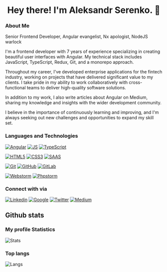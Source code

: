 <h1 align="center"> Hey there! I'm Aleksandr Serenko. 👋</h1>

### About Me

Senior Frontend Developer, Angular evangelist, Nx apologist, NodeJS warlock

I'm a frontend developer with 7 years of experience specializing in creating beautiful user interfaces with Angular. My technical stack
includes JavaScript, TypeScript, Redux, Git, and a monorepo approach.

Throughout my career, I've developed enterprise applications for the fintech industry, working on projects that have delivered significant
value to my clients. I take pride in my ability to work collaboratively with cross-functional teams to deliver high-quality software
solutions.

In addition to my work, I also write articles about Angular on Medium, sharing my knowledge and insights with the wider development
community.

I believe in the importance of continuously learning and improving, and I'm always seeking out new challenges and opportunities to expand
my skill set.

### Languages and Technologies

[![Angular](https://img.shields.io/badge/Angular-DD0031?style=flat-square&logo=angular&logoColor=white&link=https://github.com/Fafnur/)](https://github.com/Fafnur/)
[![JS](https://img.shields.io/badge/-JavaScript-black?style=flat-square&logo=javascript&link=https://github.com/Fafnur/)](https://github.com/Fafnur/)
[![TypeScript](https://img.shields.io/badge/TypeScript-007ACC?style=flat-square&logo=typescript&logoColor=white&link=https://github.com/Fafnur/)](https://github.com/Fafnur/)

[![HTML5](https://img.shields.io/badge/-HTML5-E34F26?style=flat-square&logo=html5&logoColor=white&link=https://github.com/Fafnur/)](https://github.com/Fafnur/)
[![CSS3](https://img.shields.io/badge/-CSS3-1572B6?style=flat-square&logo=css3&link=https://github.com/Fafnur/)](https://github.com/Fafnur/)
[![SAAS](https://img.shields.io/badge/Sass-CC6699?style=flat-square&logo=sass&logoColor=white&link=https://github.com/Fafnur/)](https://github.com/Fafnur/)

[![Git](https://img.shields.io/badge/-Git-black?style=flat-square&logo=git&link=https://github.com/Fafnur/)](https://github.com/Fafnur/)
[![GitHub](https://img.shields.io/badge/-GitHub-181717?style=flat-square&logo=github&link=https://github.com/Fafnur/)](https://github.com/Fafnur/)
[![GitLab](https://img.shields.io/badge/-GitLab-FCA121?style=flat-square&logo=gitlab&link=https://github.com/Fafnur/)](https://github.com/Fafnur/)
 
[![Webstorm](https://img.shields.io/badge/webstorm-143?style=flatsquare&logo=webstorm&logoColor=black&color=black&labelColor=darkorchid&link=https://github.com/Fafnur/)](https://github.com/Fafnur/)
[![Phpstorm](https://img.shields.io/badge/phpstorm-143?style=flat-square&logo=phpstorm&logoColor=black&color=black&labelColor=darkorchid&link=https://github.com/Fafnur/)](https://github.com/Fafnur/)

### Connect with via

[![Linkedin](https://img.shields.io/badge/LinkedIn-%230077B5.svg?&style=flat-square&logo=linkedin&logoColor=white)](https://www.linkedin.com/in/fafnur)
[![Google](https://img.shields.io/badge/gmail-%23E4405F.svg?&style=flat-square&logo=gmail&logoColor=white)](mailto:alex92.serenko@gmail.com)
[![Twitter](https://img.shields.io/badge/-Twitter-1da1f2?style=flat-square&labelColor=1da1f2&logo=twitter&logoColor=white&link=https://www.twitter.com/fafnur1)](https://www.twitter.com/fafnur1)
[![Medium](https://img.shields.io/badge/-Medium-000?style=flat-square&logo=Medium&logoColor=white&&link=https://medium.com/@fafnur)](https://medium.com/@fafnur)

## Github stats

### My profile Statistics

![Stats](https://github-readme-stats.vercel.app/api?username=Fafnur&show_icons=true&theme=tokyonight)

### Top langs

![Langs](https://github-readme-stats.vercel.app/api/top-langs/?username=Fafnur&langs_count=10&theme=tokyonight&layout=compact)




